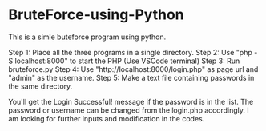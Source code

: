 # BruteForce-using-Python
This is a simle buteforce program using python.

Step 1: Place all the three programs in a single directory.
Step 2: Use "php -S localhost:8000" to start the PHP (Use VSCode terminal)
Step 3: Run bruteforce.py
Step 4: Use "http://localhost:8000/login.php" as page url and "admin" as the username.
Step 5: Make a text file containing passwords in the same directory.

You'll get the Login Successful! message if the password is in the list. The password or username can be changed from the login.php accordingly. 
I am looking for further inputs and modification in the codes.
